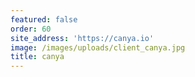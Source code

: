 ```yaml
---
featured: false
order: 60
site_address: 'https://canya.io'
image: /images/uploads/client_canya.jpg
title: canya
---
```

